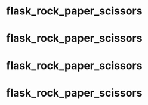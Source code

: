 # flask_rock_paper_scissors
# flask_rock_paper_scissors
# flask_rock_paper_scissors
# flask_rock_paper_scissors
